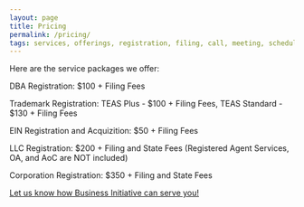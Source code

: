 ```yaml
---
layout: page
title: Pricing
permalink: /pricing/
tags: services, offerings, registration, filing, call, meeting, schedule, message, registration, business, llc, sole-proprietorship, partnership, corporation
---
```


Here are the service packages we offer:

DBA Registration: $100 + Filing Fees

Trademark Registration: TEAS Plus - $100 + Filing Fees, TEAS Standard - $130 + Filing Fees

EIN Registration and Acquizition: $50 + Filing Fees

LLC Registration: $200 + Filing and State Fees (Registered Agent Services, OA, and AoC are NOT included)

Corporation Registration: $350 + Filing and State Fees

[Let us know how Business Initiative can serve you!](https://www.businessinitiative.org/contact/)

<!-- Calendly inline widget begin -->
<div class="calendly-inline-widget" data-url="https://calendly.com/businessinitiative/30-minute-consultation-call" style="min-width:320px;height:700px;"></div>
<script type="text/javascript" src="https://assets.calendly.com/assets/external/widget.js" async></script>
<!-- Calendly inline widget end -->
